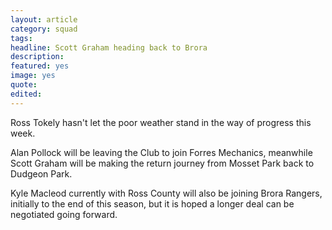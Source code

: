 ```yaml
---
layout: article
category: squad
tags:
headline: Scott Graham heading back to Brora
description:
featured: yes
image: yes
quote:
edited:
---
```

Ross Tokely hasn't let the poor weather stand in the way of progress this week.

Alan Pollock will be leaving the Club to join Forres Mechanics, meanwhile Scott Graham will be making the return journey from Mosset Park back to Dudgeon Park.

Kyle Macleod currently with Ross County will also be joining Brora Rangers, initially to the end of this season, but it is hoped a longer deal can be negotiated going forward.

